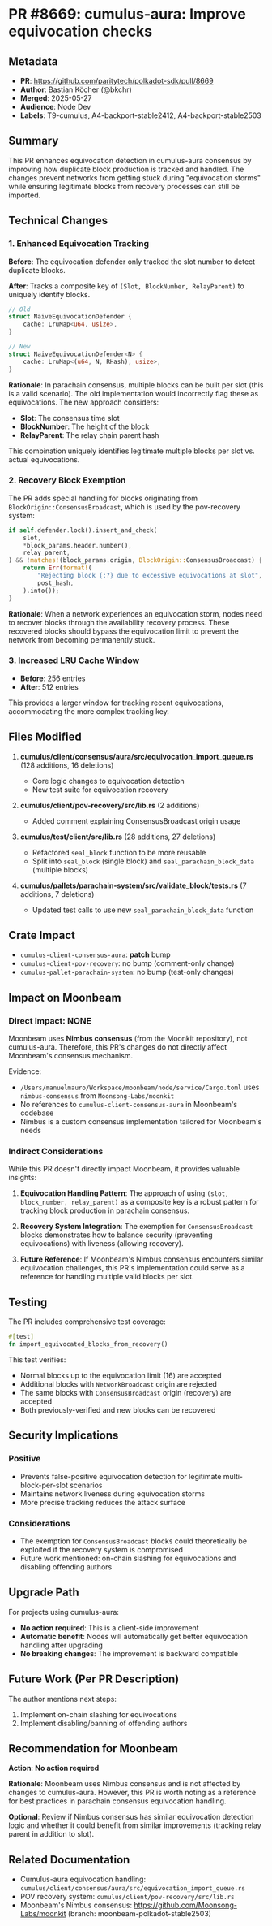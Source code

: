 # PR #8669: cumulus-aura: Improve equivocation checks

## Metadata
- **PR**: https://github.com/paritytech/polkadot-sdk/pull/8669
- **Author**: Bastian Köcher (@bkchr)
- **Merged**: 2025-05-27
- **Audience**: Node Dev
- **Labels**: T9-cumulus, A4-backport-stable2412, A4-backport-stable2503

## Summary

This PR enhances equivocation detection in cumulus-aura consensus by improving how duplicate block production is tracked and handled. The changes prevent networks from getting stuck during "equivocation storms" while ensuring legitimate blocks from recovery processes can still be imported.

## Technical Changes

### 1. Enhanced Equivocation Tracking

**Before**: The equivocation defender only tracked the slot number to detect duplicate blocks.

**After**: Tracks a composite key of `(Slot, BlockNumber, RelayParent)` to uniquely identify blocks.

```rust
// Old
struct NaiveEquivocationDefender {
    cache: LruMap<u64, usize>,
}

// New
struct NaiveEquivocationDefender<N> {
    cache: LruMap<(u64, N, RHash), usize>,
}
```

**Rationale**: In parachain consensus, multiple blocks can be built per slot (this is a valid scenario). The old implementation would incorrectly flag these as equivocations. The new approach considers:
- **Slot**: The consensus time slot
- **BlockNumber**: The height of the block
- **RelayParent**: The relay chain parent hash

This combination uniquely identifies legitimate multiple blocks per slot vs. actual equivocations.

### 2. Recovery Block Exemption

The PR adds special handling for blocks originating from `BlockOrigin::ConsensusBroadcast`, which is used by the pov-recovery system:

```rust
if self.defender.lock().insert_and_check(
    slot,
    *block_params.header.number(),
    relay_parent,
) && !matches!(block_params.origin, BlockOrigin::ConsensusBroadcast) {
    return Err(format!(
        "Rejecting block {:?} due to excessive equivocations at slot",
        post_hash,
    ).into());
}
```

**Rationale**: When a network experiences an equivocation storm, nodes need to recover blocks through the availability recovery process. These recovered blocks should bypass the equivocation limit to prevent the network from becoming permanently stuck.

### 3. Increased LRU Cache Window

- **Before**: 256 entries
- **After**: 512 entries

This provides a larger window for tracking recent equivocations, accommodating the more complex tracking key.

## Files Modified

1. **cumulus/client/consensus/aura/src/equivocation_import_queue.rs** (128 additions, 16 deletions)
   - Core logic changes to equivocation detection
   - New test suite for equivocation recovery

2. **cumulus/client/pov-recovery/src/lib.rs** (2 additions)
   - Added comment explaining ConsensusBroadcast origin usage

3. **cumulus/test/client/src/lib.rs** (28 additions, 27 deletions)
   - Refactored `seal_block` function to be more reusable
   - Split into `seal_block` (single block) and `seal_parachain_block_data` (multiple blocks)

4. **cumulus/pallets/parachain-system/src/validate_block/tests.rs** (7 additions, 7 deletions)
   - Updated test calls to use new `seal_parachain_block_data` function

## Crate Impact

- `cumulus-client-consensus-aura`: **patch** bump
- `cumulus-client-pov-recovery`: no bump (comment-only change)
- `cumulus-pallet-parachain-system`: no bump (test-only changes)

## Impact on Moonbeam

### Direct Impact: **NONE**

Moonbeam uses **Nimbus consensus** (from the Moonkit repository), not cumulus-aura. Therefore, this PR's changes do not directly affect Moonbeam's consensus mechanism.

Evidence:
- `/Users/manuelmauro/Workspace/moonbeam/node/service/Cargo.toml` uses `nimbus-consensus` from `Moonsong-Labs/moonkit`
- No references to `cumulus-client-consensus-aura` in Moonbeam's codebase
- Nimbus is a custom consensus implementation tailored for Moonbeam's needs

### Indirect Considerations

While this PR doesn't directly impact Moonbeam, it provides valuable insights:

1. **Equivocation Handling Pattern**: The approach of using `(slot, block_number, relay_parent)` as a composite key is a robust pattern for tracking block production in parachain consensus.

2. **Recovery System Integration**: The exemption for `ConsensusBroadcast` blocks demonstrates how to balance security (preventing equivocations) with liveness (allowing recovery).

3. **Future Reference**: If Moonbeam's Nimbus consensus encounters similar equivocation challenges, this PR's implementation could serve as a reference for handling multiple valid blocks per slot.

## Testing

The PR includes comprehensive test coverage:

```rust
#[test]
fn import_equivocated_blocks_from_recovery()
```

This test verifies:
- Normal blocks up to the equivocation limit (16) are accepted
- Additional blocks with `NetworkBroadcast` origin are rejected
- The same blocks with `ConsensusBroadcast` origin (recovery) are accepted
- Both previously-verified and new blocks can be recovered

## Security Implications

### Positive
- Prevents false-positive equivocation detection for legitimate multi-block-per-slot scenarios
- Maintains network liveness during equivocation storms
- More precise tracking reduces the attack surface

### Considerations
- The exemption for `ConsensusBroadcast` blocks could theoretically be exploited if the recovery system is compromised
- Future work mentioned: on-chain slashing for equivocations and disabling offending authors

## Upgrade Path

For projects using cumulus-aura:
- **No action required**: This is a client-side improvement
- **Automatic benefit**: Nodes will automatically get better equivocation handling after upgrading
- **No breaking changes**: The improvement is backward compatible

## Future Work (Per PR Description)

The author mentions next steps:
1. Implement on-chain slashing for equivocations
2. Implement disabling/banning of offending authors

## Recommendation for Moonbeam

**Action**: **No action required**

**Rationale**: Moonbeam uses Nimbus consensus and is not affected by changes to cumulus-aura. However, this PR is worth noting as a reference for best practices in parachain consensus equivocation handling.

**Optional**: Review if Nimbus consensus has similar equivocation detection logic and whether it could benefit from similar improvements (tracking relay parent in addition to slot).

## Related Documentation

- Cumulus-aura equivocation handling: `cumulus/client/consensus/aura/src/equivocation_import_queue.rs`
- POV recovery system: `cumulus/client/pov-recovery/src/lib.rs`
- Moonbeam's Nimbus consensus: https://github.com/Moonsong-Labs/moonkit (branch: moonbeam-polkadot-stable2503)
